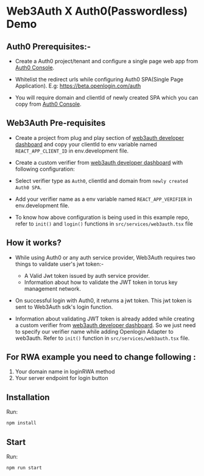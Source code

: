 # Web3Auth X Auth0(Passwordless) Demo
## Auth0 Prerequisites:-

- Create a Auth0 project/tenant and configure a single page web app from [Auth0 Console](https://manage.auth0.com/).

- Whitelist the redirect urls while configuring Auth0 SPA(Single Page Application). E.g:  https://beta.openlogin.com/auth

- You will require domain and clientId of newly created SPA which you can copy from [Auth0 Console](https://manage.auth0.com/).


## Web3Auth Pre-requisites

- Create a project from plug and play section of [web3auth developer dashboard](https://dashboard.web3auth.io) and
copy your clientId to env variable named `REACT_APP_CLIENT_ID` in env.development file.

- Create a custom verifier from [web3auth developer dashboard](https://dashboard.web3auth.io) with following configuration:

- Select verifier type as `Auth0`, clientId and domain from `newly created Auth0 SPA`.  

- Add your verifier name as a env variable named `REACT_APP_VERIFIER` in env.development file.


- To know how above configuration is being used in this example repo, refer to `init()` and `login()` functions in `src/services/web3auth.tsx` file


## How it works?

- While using Auth0 or any auth service provider, Web3Auth requires two things to validate user's jwt token:-

    - A Valid Jwt token issued by auth service provider.
    - Information about how to validate the JWT token in torus key management network.

- On successful login with Auth0, it returns a jwt token. This jwt token is sent to Web3Auth sdk's login function.

- Information about validating JWT token is already added while creating a custom verifier from [web3auth developer dashboard](https://dashboard.web3auth.io). So we just need to specify our verifier name while adding Openlogin Adapter to web3auth. Refer to `init()` function in `src/services/web3auth.tsx` file.

## For RWA example you need to change following :
1. Your domain name in loginRWA method
2. Your server endpoint for login button
## Installation

Run:

```bash
npm install
```

## Start

Run:

```bash
npm run start
```

